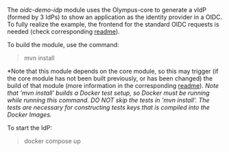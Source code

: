 The *oidc-demo-idp* module uses the Olympus-core to generate a vIdP (formed by 3 IdPs) to show an application as the identity provider in a OIDC. To fully realize the example, the frontend for the standard OIDC requests is needed (check corresponding [readme](../front/README.md)).

To build the module, use the command:
>mvn install

*Note that this module depends on the core module, so this may trigger (if the core module has not been built previously, or has been changed) the build of that module (more information in the corresponding [readme](../core/README.md)).
*Note that 'mvn install' builds a Docker test setup, so Docker must be running while running this command.*
*DO NOT skip the tests in 'mvn install'. The tests are necessary for constructing tests keys that is compiled into the Docker Images.*

To start the IdP:
> docker compose up

